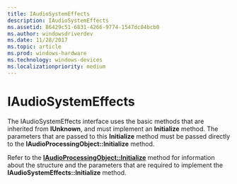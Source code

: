 ```yaml
---
title: IAudioSystemEffects
description: IAudioSystemEffects
ms.assetid: 86429c51-6831-4266-9774-1547dc04bcb0
ms.author: windowsdriverdev
ms.date: 11/28/2017
ms.topic: article
ms.prod: windows-hardware
ms.technology: windows-devices
ms.localizationpriority: medium
---
```


# IAudioSystemEffects


The IAudioSystemEffects interface uses the basic methods that are inherited from **IUnknown**, and must implement an **Initialize** method. The parameters that are passed to this **Initialize** method must be passed directly to the **IAudioProcessingObject::Initialize** method.

Refer to the [**IAudioProcessingObject::Initialize**](https://msdn.microsoft.com/library/windows/hardware/ff536510) method for information about the structure and the parameters that are required to implement the **IAudioSystemEffects::Initialize** method.

 

 





